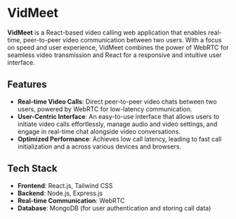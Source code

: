 # VidMeet

**VidMeet** is a React-based video calling web application that enables real-time, peer-to-peer video communication between two users. With a focus on speed and user experience, VidMeet combines the power of WebRTC for seamless video transmission and React for a responsive and intuitive user interface.

## Features

- **Real-time Video Calls**: Direct peer-to-peer video chats between two users, powered by WebRTC for low-latency communication.
- **User-Centric Interface**: An easy-to-use interface that allows users to initiate video calls effortlessly, manage audio and video settings, and engage in real-time chat alongside video conversations.
- **Optimized Performance**: Achieves low call latency, leading to fast call initialization and a across various devices and browsers.

## Tech Stack

- **Frontend**: React.js, Tailwind CSS
- **Backend**: Node.js, Express.js
- **Real-time Communication**: WebRTC
- **Database**: MongoDB (for user authentication and storing call data)


